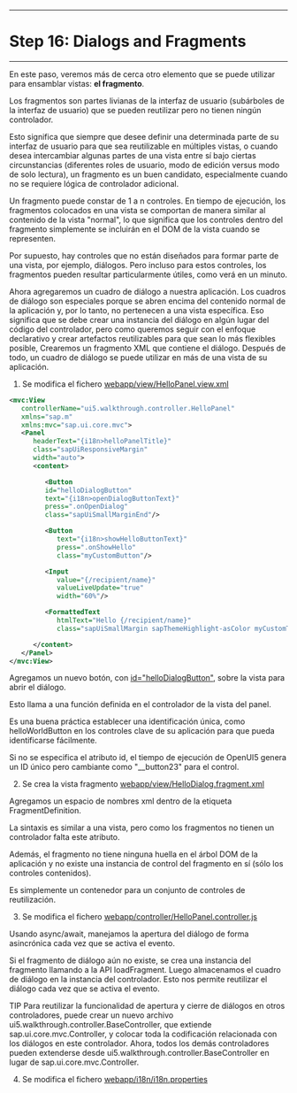 ********************************
# Step 16: Dialogs and Fragments
********************************

En este paso, veremos más de cerca otro elemento que se puede utilizar para ensamblar vistas: **el fragmento**.

Los fragmentos son partes livianas de la interfaz de usuario (subárboles de la interfaz de usuario) que se pueden reutilizar pero no tienen ningún controlador.


Esto significa que siempre que desee definir una determinada parte de su interfaz de usuario 
para que sea reutilizable en múltiples vistas, o cuando desea intercambiar algunas partes de una vista entre sí bajo ciertas circunstancias (diferentes roles de usuario, modo de edición versus modo de solo lectura), un fragmento es un buen candidato, especialmente cuando no se requiere lógica de controlador adicional.


Un fragmento puede constar de 1 a n controles.
En tiempo de ejecución, los fragmentos colocados en una vista se comportan de manera similar al contenido de la vista "normal", lo que significa que los controles dentro del fragmento simplemente se incluirán en el DOM de la vista cuando se representen.


Por supuesto, hay controles que no están diseñados para formar parte de una vista, por ejemplo, diálogos. Pero incluso para estos controles, los fragmentos pueden resultar particularmente útiles, como verá en un minuto.


Ahora agregaremos un cuadro de diálogo a nuestra aplicación. Los cuadros de diálogo son especiales porque se abren encima del contenido normal de la aplicación y, por lo tanto, 
no pertenecen a una vista específica. Eso significa que se debe crear una instancia del diálogo en algún lugar del código del controlador, pero como queremos seguir con el enfoque declarativo y crear artefactos reutilizables para que sean lo más flexibles posible, Crearemos un fragmento XML que 
contiene el diálogo. Después de todo, un cuadro de diálogo se puede utilizar en más de una vista de su aplicación.


1. Se modifica el fichero [webapp/view/HelloPanel.view.xml](webapp/view/HelloPanel.view.xml)


``` XML
<mvc:View
   controllerName="ui5.walkthrough.controller.HelloPanel"
   xmlns="sap.m"
   xmlns:mvc="sap.ui.core.mvc">
   <Panel
      headerText="{i18n>helloPanelTitle}"
      class="sapUiResponsiveMargin"
      width="auto">
      <content>

         <Button
         id="helloDialogButton"
         text="{i18n>openDialogButtonText}"
         press=".onOpenDialog"
         class="sapUiSmallMarginEnd"/>

         <Button
            text="{i18n>showHelloButtonText}"
            press=".onShowHello"
            class="myCustomButton"/>

         <Input
            value="{/recipient/name}"
            valueLiveUpdate="true"
            width="60%"/>

         <FormattedText
            htmlText="Hello {/recipient/name}"
            class="sapUiSmallMargin sapThemeHighlight-asColor myCustomText"/>

      </content>
   </Panel>
</mvc:View>
```



Agregamos un nuevo botón, con <ins>id="helloDialogButton"</ins>, sobre la vista para abrir el diálogo.


Esto llama a una función definida en el controlador de la vista del panel.


Es una buena práctica establecer una identificación única, como helloWorldButton en los controles clave de su aplicación para que pueda identificarse fácilmente.


Si no se especifica el atributo id, el tiempo de ejecución de OpenUI5 genera un ID único pero cambiante como "__button23" para el control.


2. Se crea la vista fragmento [webapp/view/HelloDialog.fragment.xml](webapp/view/HelloDialog.fragment.xml)


Agregamos un espacio de nombres xml dentro de la etiqueta FragmentDefinition.


La sintaxis es similar a una vista, pero como los fragmentos no tienen un controlador falta este atributo.


Además, el fragmento no tiene ninguna huella en el árbol DOM de la aplicación y no existe una instancia de control del fragmento en sí (sólo los controles contenidos). 


Es simplemente un contenedor para un conjunto de controles de reutilización.



3. Se modifica el fichero [webapp/controller/HelloPanel.controller.js](webapp/controller/HelloPanel.controller.js)


Usando async/await, manejamos la apertura del diálogo de forma asincrónica cada vez que se activa el evento.


Si el fragmento de diálogo aún no existe, se crea una instancia del fragmento llamando a la API loadFragment. Luego almacenamos el cuadro de diálogo en la instancia del controlador. 
Esto nos permite reutilizar el diálogo cada vez que se activa el evento.


TIP
Para reutilizar la funcionalidad de apertura y cierre de diálogos en otros controladores, 
puede crear un nuevo archivo ui5.walkthrough.controller.BaseController, 
que extiende sap.ui.core.mvc.Controller, y colocar toda la codificación relacionada 
con los diálogos en este controlador. Ahora, todos los demás controladores pueden extenderse 
desde ui5.walkthrough.controller.BaseController en lugar de sap.ui.core.mvc.Controller.


4. Se modifica el fichero [webapp/i18n/i18n.properties](webapp/i18n/i18n.properties)